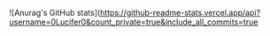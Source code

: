 ![Anurag's GitHub stats](https://github-readme-stats.vercel.app/api?username=0Lucifer0&count_private=true&include_all_commits=true
